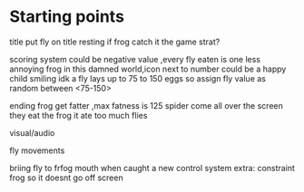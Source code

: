 # Starting points
title
 put fly on title resting if frog catch it the game strat?




scoring system
 could be negative value ,every fly eaten is one less annoying frog in this damned world,icon next to number could be a happy child smiling idk
 a fly lays up to 75 to 150 eggs 
 so assign fly value as random between <75-150>

 ending
 frog get fatter ,max fatness is 125
 spider come all over the screen they eat the frog it ate too much flies 

 visual/audio

 fly movements

 briing fly to frfog mouth when caught
 a new control system 
 extra:
 constraint frog so it doesnt go off screen 
